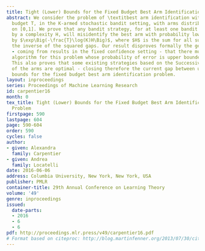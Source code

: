 ```yaml
---
title: Tight (Lower) Bounds for the Fixed Budget Best Arm Identification Bandit Problem
abstract: We consider the problem of \textitbest arm identification with a \textitfixed
  budget T, in the K-armed stochastic bandit setting, with arms distribution defined
  on [0,1]. We prove that any bandit strategy, for at least one bandit problem characterized
  by a complexity H, will misidentify the best arm with probability lower bounded
  by $\exp\Big(-\frac{T}\log(K)H\Big)$, where $H$ is the sum for all sub-optimal arms of
  the inverse of the squared gaps. Our result disproves formally the general belief
  - coming from results in the fixed confidence setting - that there must exist an
  algorithm for this problem whose probability of error is upper bounded by $\exp(-T/H)$.
  This also proves that some existing strategies based on the Successive Rejection
  of the arms are optimal - closing therefore the current gap between upper and lower
  bounds for the fixed budget best arm identification problem.
layout: inproceedings
series: Proceedings of Machine Learning Research
id: carpentier16
month: 0
tex_title: Tight (Lower) Bounds for the Fixed Budget Best Arm Identification Bandit
  Problem
firstpage: 590
lastpage: 604
page: 590-604
order: 590
cycles: false
author:
- given: Alexandra
  family: Carpentier
- given: Andrea
  family: Locatelli
date: 2016-06-06
address: Columbia University, New York, New York, USA
publisher: PMLR
container-title: 29th Annual Conference on Learning Theory
volume: '49'
genre: inproceedings
issued:
  date-parts:
  - 2016
  - 6
  - 6
pdf: http://proceedings.mlr.press/v49/carpentier16.pdf
# Format based on citeproc: http://blog.martinfenner.org/2013/07/30/citeproc-yaml-for-bibliographies/
---
```

